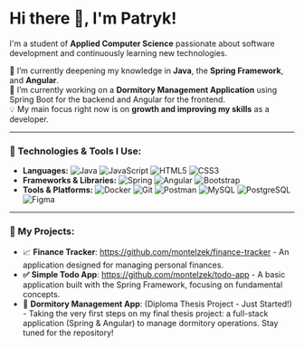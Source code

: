 # Hi there 👋, I'm Patryk!

I'm a student of **Applied Computer Science** passionate about software development and continuously learning new technologies.

🌱 I’m currently deepening my knowledge in **Java**, the **Spring Framework**, and **Angular**. <br>
👯 I’m currently working on a **Dormitory Management Application** using Spring Boot for the backend and Angular for the frontend. <br>
💡 My main focus right now is on **growth and improving my skills** as a developer.

---

### 🚀 Technologies & Tools I Use:

 * **Languages:**
    ![Java](https://img.shields.io/badge/Java-ED8B00?style=flat&logo=openjdk&logoColor=white)
    ![JavaScript](https://img.shields.io/badge/JavaScript-F7DF1E?style=flat&logo=javascript&logoColor=black)
    ![HTML5](https://img.shields.io/badge/HTML5-E34F26?style=flat&logo=html5&logoColor=white)
    ![CSS3](https://img.shields.io/badge/CSS3-1572B6?style=flat&logo=css3&logoColor=white)
* **Frameworks & Libraries:**
    ![Spring](https://img.shields.io/badge/Spring-6DB33F?style=flat&logo=spring&logoColor=white)
    ![Angular](https://img.shields.io/badge/Angular-DD0031?style=flat&logo=angular&logoColor=white)
    ![Bootstrap](https://img.shields.io/badge/Bootstrap-7952B3?style=flat&logo=bootstrap&logoColor=white)
* **Tools & Platforms:**
    ![Docker](https://img.shields.io/badge/Docker-2496ED?style=flat&logo=docker&logoColor=white)
    ![Git](https://img.shields.io/badge/Git-F05032?style=flat&logo=git&logoColor=white)
    ![Postman](https://img.shields.io/badge/Postman-FF6C37?style=flat&logo=postman&logoColor=white)
    ![MySQL](https://img.shields.io/badge/MySQL-4479A1?style=flat&logo=mysql&logoColor=white)
    ![PostgreSQL](https://img.shields.io/badge/PostgreSQL-4169E1?style=flat&logo=postgresql&logoColor=white)
    ![Figma](https://img.shields.io/badge/Figma-F24E1E?style=flat&logo=figma&logoColor=white)

---

### 🔭 My Projects:

* 📈 **Finance Tracker**: https://github.com/montelzek/finance-tracker - An application designed for managing personal finances.
* **✅ Simple Todo App**: https://github.com/montelzek/todo-app - A basic application built with the Spring Framework, focusing on fundamental concepts.
* 🏢 **Dormitory Management App**: (Diploma Thesis Project - Just Started!) - Taking the very first steps on my final thesis project: a full-stack application (Spring & Angular) to manage dormitory operations. Stay tuned for the repository!

